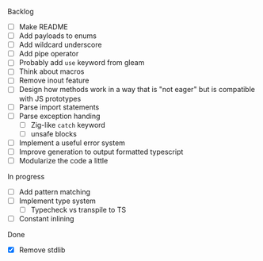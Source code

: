Backlog
- [ ] Make README
- [ ] Add payloads to enums
- [ ] Add wildcard underscore
- [ ] Add pipe operator
- [ ] Probably add `use` keyword from gleam
- [ ] Think about macros
- [ ] Remove inout feature
- [ ] Design how methods work in a way that is "not eager" but is compatible with JS prototypes
- [ ] Parse import statements
- [ ] Parse exception handing
    - [ ] Zig-like `catch` keyword
    - [ ] unsafe blocks
- [ ] Implement a useful error system
- [ ] Improve generation to output formatted typescript
- [ ] Modularize the code a little

In progress
- [ ] Add pattern matching
- [ ] Implement type system
    - [ ] Typecheck vs transpile to TS
- [ ] Constant inlining

Done
- [x] Remove stdlib
